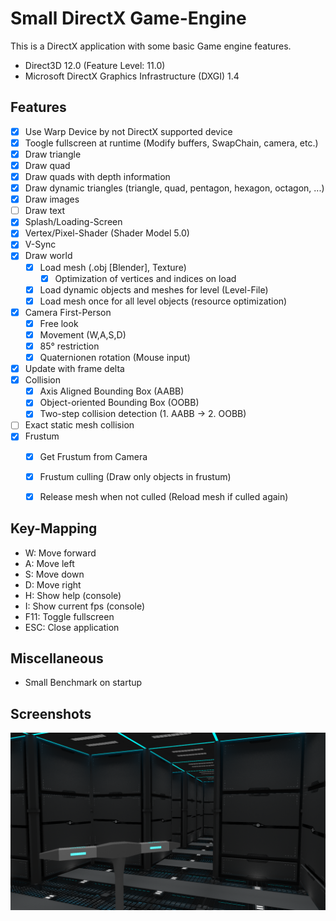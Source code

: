 # Small DirectX Game-Engine

This is a DirectX application with some basic Game engine features.
- Direct3D 12.0 (Feature Level: 11.0)
- Microsoft DirectX Graphics Infrastructure (DXGI) 1.4

## Features
- [x] Use Warp Device by not DirectX supported device
- [x] Toogle fullscreen at runtime (Modify buffers, SwapChain, camera, etc.)
- [x] Draw triangle
- [x] Draw quad
- [x] Draw quads with depth information
- [x] Draw dynamic triangles (triangle, quad, pentagon, hexagon, octagon, ...)
- [x] Draw images
- [ ] Draw text
- [x] Splash/Loading-Screen
- [x] Vertex/Pixel-Shader (Shader Model 5.0)
- [x] V-Sync
- [x] Draw world
	- [x] Load mesh (.obj [Blender], Texture)
		- [x] Optimization of vertices and indices on load
	- [x] Load dynamic objects and meshes for level (Level-File)
	- [x] Load mesh once for all level objects (resource optimization)
- [x] Camera First-Person
	- [x] Free look
	- [x] Movement (W,A,S,D)
	- [x] 85° restriction
	- [x] Quaternionen rotation (Mouse input)
- [x] Update with frame delta
- [x] Collision
	- [x] Axis Aligned Bounding Box (AABB)
	- [x] Object-oriented Bounding Box (OOBB)
	- [x] Two-step collision detection (1. AABB -> 2. OOBB)
 - [ ] Exact static mesh collision
- [x] Frustum
	- [x] Get Frustum from Camera
	- [x] Frustum culling (Draw only objects in frustum)
	- [x] Release mesh when not culled (Reload mesh if culled again)


## Key-Mapping
- W: Move forward
- A: Move left
- S: Move down
- D: Move right
- H: Show help (console)
- I: Show current fps (console)
- F11: Toggle fullscreen
- ESC: Close application

## Miscellaneous
- Small Benchmark on startup

## Screenshots
![Alt text](screenshots/DXGE.png?raw=true "DXGE")
